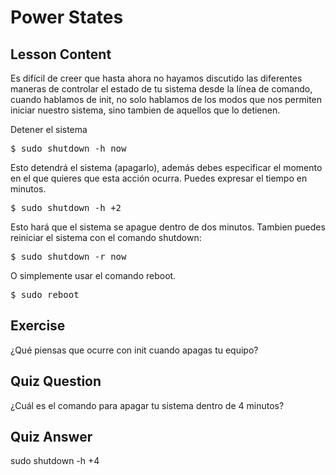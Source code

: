 # Power States

## Lesson Content

Es difícil de creer que hasta ahora no hayamos discutido las diferentes maneras de controlar el estado de tu sistema desde la línea de comando, cuando hablamos de init, no solo hablamos de los modos que nos permiten iniciar nuestro sistema, sino tambien de aquellos que lo detienen.

Detener el sistema

<pre>$ sudo shutdown -h now</pre>

Esto detendrá el sistema (apagarlo), además debes especificar el momento en el que quieres que esta acción ocurra. Puedes expresar el tiempo en minutos.

<pre>$ sudo shutdown -h +2</pre>

Esto hará que el sistema se apague dentro de dos minutos. Tambien puedes reiniciar el sistema con el comando shutdown:

<pre>$ sudo shutdown -r now</pre>

O simplemente usar el comando reboot.

<pre>$ sudo reboot</pre>

## Exercise

¿Qué piensas que ocurre con init cuando apagas tu equipo?

## Quiz Question

¿Cuál es el comando para apagar tu sistema dentro de 4 minutos?

## Quiz Answer

sudo shutdown -h +4
